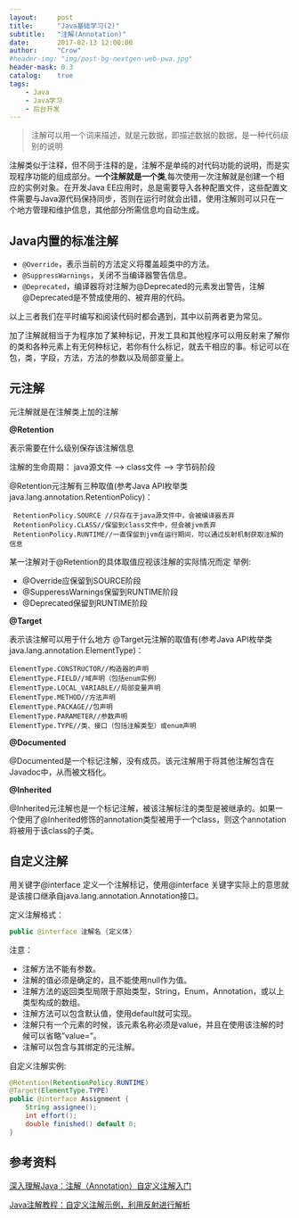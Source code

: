 ```yaml
---
layout:     post
title:      "Java基础学习(2)"
subtitle:   "注解(Annotation)"
date:       2017-02-13 12:00:00
author:     "Crow"
#header-img: "img/post-bg-nextgen-web-pwa.jpg"
header-mask: 0.3
catalog:    true
tags:
    - Java
    - Java学习
    - 后台开发
---
```



> 注解可以用一个词来描述，就是元数据，即描述数据的数据，是一种代码级别的说明

注解类似于注释，但不同于注释的是，注解不是单纯的对代码功能的说明，而是实现程序功能的组成部分。**一个注解就是一个类**,每次使用一次注解就是创建一个相应的实例对象。在开发Java EE应用时，总是需要导入各种配置文件，这些配置文件需要与Java源代码保持同步，否则在运行时就会出错，使用注解则可以只在一个地方管理和维护信息，其他部分所需信息均自动生成。

## Java内置的标准注解

+ `@Override`，表示当前的方法定义将覆盖超类中的方法。
+ `@SuppressWarnings`，关闭不当编译器警告信息。
+ `@Deprecated`，编译器将对注解为@Deprecated的元素发出警告，注解@Deprecated是不赞成使用的、被弃用的代码。

以上三者我们在平时编写和阅读代码时都会遇到，其中以前两者更为常见。
	
加了注解就相当于为程序加了某种标记，开发工具和其他程序可以用反射来了解你的类和各种元素上有无何种标记，若你有什么标记，就去干相应的事。标记可以在包，类，字段，方法，方法的参数以及局部变量上。

## 元注解
元注解就是在注解类上加的注解

**@Retention**

表示需要在什么级别保存该注解信息

注解的生命周期：
java源文件 ——> class文件 ——> 字节码阶段

@Retention元注解有三种取值(参考Java API枚举类java.lang.annotation.RetentionPolicy)：
	
	 RetentionPolicy.SOURCE //只存在于java源文件中，会被编译器丢弃
	 RetentionPolicy.CLASS//保留到class文件中，但会被jvm丢弃
	 RetentionPolicy.RUNTIME//一直保留到jvm在运行期间，可以通过反射机制获取注解的信息

某一注解对于@Retention的具体取值应视该注解的实际情况而定
举例:
+ @Override应保留到SOURCE阶段
+ @SupperessWarnings保留到RUNTIME阶段
+ @Deprecated保留到RUNTIME阶段

**@Target**

表示该注解可以用于什么地方
@Target元注解的取值有(参考Java API枚举类java.lang.annotation.ElementType)：
	
	ElementType.CONSTRUCTOR//构造器的声明
	ElementType.FIELD//域声明（包括enum实例）
	ElementType.LOCAL_VARIABLE//局部变量声明
	ElementType.METHOD//方法声明
	ElementType.PACKAGE//包声明
	ElementType.PARAMETER//参数声明
	ElementType.TYPE//类、接口（包括注解类型）或enum声明

**@Documented**

@Documented是一个标记注解，没有成员。该元注解用于将其他注解包含在Javadoc中，从而被文档化。

**@Inherited**

@Inherited元注解也是一个标记注解，被该注解标注的类型是被继承的。如果一个使用了@Inherited修饰的annotation类型被用于一个class，则这个annotation将被用于该class的子类。

## 自定义注解

用关键字@interface 定义一个注解标记，使用@interface 关键字实际上的意思就是该接口继承自java.lang.annotation.Annotation接口。

定义注解格式：

```java
public @interface 注解名 {定义体}
```
注意：
+ 注解方法不能有参数。
+ 注解的值必须是确定的，且不能使用null作为值。
+ 注解方法的返回类型局限于原始类型，String，Enum，Annotation，或以上类型构成的数组。
+ 注解方法可以包含默认值，使用default就可实现。
+ 注解只有一个元素的时候，该元素名称必须是value，并且在使用该注解的时候可以省略”value=”。
+ 注解可以包含与其绑定的元注解。

自定义注解实例:
```java
@Retention(RetentionPolicy.RUNTIME)
@Target(ElementType.TYPE)
public @interface Assignment {
    String assignee();
    int effort();
    double finished() default 0;
}
```
## 参考资料

[深入理解Java：注解（Annotation）自定义注解入门](http://www.cnblogs.com/peida/archive/2013/04/24/3036689.html)

[Java注解教程：自定义注解示例，利用反射进行解析](http://www.importnew.com/14479.html)
